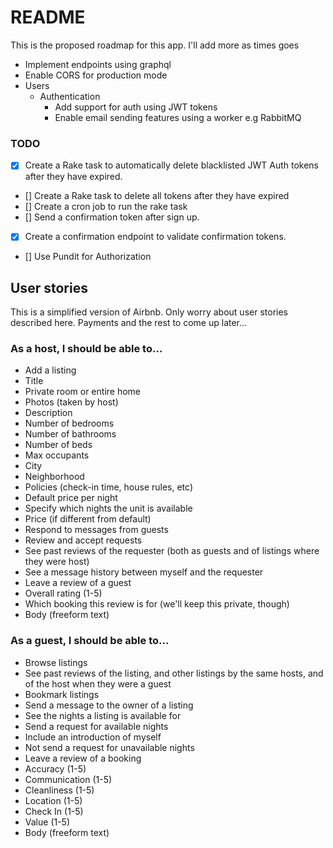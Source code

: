 # README

This is the proposed roadmap for this app. I'll add more as times goes

- Implement endpoints using graphql
- Enable CORS for production mode
- Users
  - Authentication
    - Add support for auth using JWT tokens
    - Enable email sending features using a worker e.g RabbitMQ

### TODO
- [X] Create a Rake task to automatically delete blacklisted JWT Auth tokens after they have expired.
- [] Create a Rake task to delete all tokens after they have expired
- [] Create a cron job to run the rake task
- [] Send a confirmation token after sign up.
- [X] Create a confirmation endpoint to validate confirmation tokens.
- [] Use Pundit for Authorization

## User stories

This is a simplified version of Airbnb. Only worry about user stories described here.
Payments and the rest to come up later...

### As a host, I should be able to...

- Add a listing
- Title
- Private room or entire home
- Photos (taken by host)
- Description
- Number of bedrooms
- Number of bathrooms
- Number of beds
- Max occupants
- City
- Neighborhood
- Policies (check-in time, house rules, etc)
- Default price per night
- Specify which nights the unit is available
- Price (if different from default)
- Respond to messages from guests
- Review and accept requests
- See past reviews of the requester (both as guests and of listings where they were host)
- See a message history between myself and the requester
- Leave a review of a guest
- Overall rating (1-5)
- Which booking this review is for (we'll keep this private, though)
- Body (freeform text)

### As a guest, I should be able to...

- Browse listings
- See past reviews of the listing, and other listings by the same hosts, and of the host when they were a guest
- Bookmark listings
- Send a message to the owner of a listing
- See the nights a listing is available for
- Send a request for available nights
- Include an introduction of myself
- Not send a request for unavailable nights
- Leave a review of a booking
- Accuracy (1-5)
- Communication (1-5)
- Cleanliness (1-5)
- Location (1-5)
- Check In (1-5)
- Value (1-5)
- Body (freeform text)